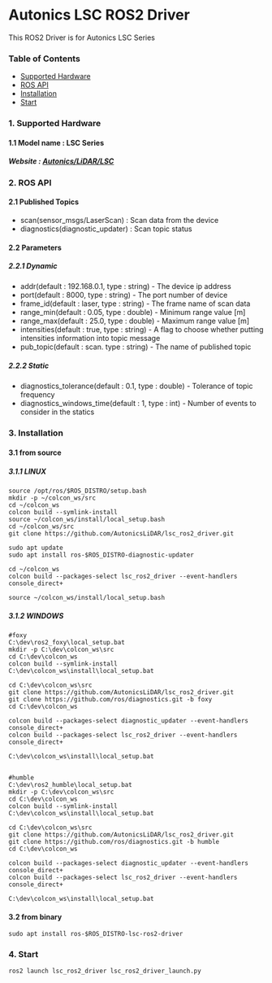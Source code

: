 # Autonics LSC ROS2 Driver
This ROS2 Driver is for Autonics LSC Series

### Table of Contents

- [Supported Hardware](#1-supported-hardware)
- [ROS API](#2-ros-api)
- [Installation](#3-installation)
- [Start](#4-start)


### 1. Supported Hardware
#### 1.1 Model name : LSC Series
#####   Website : [Autonics/LiDAR/LSC](https://www.autonics.com/series/3001018)


### 2. ROS API
#### 2.1 Published Topics
* scan(sensor_msgs/LaserScan) : Scan data from the device
* diagnostics(diagnostic_updater) : Scan topic status
#### 2.2 Parameters
##### 2.2.1 Dynamic
* addr(default : 192.168.0.1, type : string) - The device ip address
* port(default : 8000, type : string) - The port number of device
* frame_id(default : laser, type : string) - The frame name of scan data
* range_min(default : 0.05, type : double) - Minimum range value [m]
* range_max(default : 25.0, type : double) - Maximum range value [m]
* intensities(default : true, type : string) - A flag to choose whether putting intensities information into topic message
* pub_topic(default : scan. type : string) - The name of published topic
##### 2.2.2 Static
* diagnostics_tolerance(default : 0.1, type : double) - Tolerance of topic frequency
* diagnostics_windows_time(default : 1, type : int) - Number of events to consider in the statics 


### 3. Installation
####   3.1 from source
##### 3.1.1 LINUX
    source /opt/ros/$ROS_DISTRO/setup.bash
    mkdir -p ~/colcon_ws/src 
    cd ~/colcon_ws 
    colcon build --symlink-install
    source ~/colcon_ws/install/local_setup.bash
    cd ~/colcon_ws/src 
    git clone https://github.com/AutonicsLiDAR/lsc_ros2_driver.git
    
    sudo apt update 
    sudo apt install ros-$ROS_DISTRO-diagnostic-updater

    cd ~/colcon_ws 
    colcon build --packages-select lsc_ros2_driver --event-handlers console_direct+
    
    source ~/colcon_ws/install/local_setup.bash
    
    
##### 3.1.2 WINDOWS
    #foxy
    C:\dev\ros2_foxy\local_setup.bat
    mkdir -p C:\dev\colcon_ws\src 
    cd C:\dev\colcon_ws
    colcon build --symlink-install
    C:\dev\colcon_ws\install\local_setup.bat
   
    cd C:\dev\colcon_ws\src
    git clone https://github.com/AutonicsLiDAR/lsc_ros2_driver.git
    git clone https://github.com/ros/diagnostics.git -b foxy
    cd C:\dev\colcon_ws
    
    colcon build --packages-select diagnostic_updater --event-handlers console_direct+
    colcon build --packages-select lsc_ros2_driver --event-handlers console_direct+
    
    C:\dev\colcon_ws\install\local_setup.bat
    
    
    #humble
    C:\dev\ros2_humble\local_setup.bat
    mkdir -p C:\dev\colcon_ws\src 
    cd C:\dev\colcon_ws
    colcon build --symlink-install
    C:\dev\colcon_ws\install\local_setup.bat
    
    cd C:\dev\colcon_ws\src
    git clone https://github.com/AutonicsLiDAR/lsc_ros2_driver.git
    git clone https://github.com/ros/diagnostics.git -b humble
    cd C:\dev\colcon_ws
    
    colcon build --packages-select diagnostic_updater --event-handlers console_direct+
    colcon build --packages-select lsc_ros2_driver --event-handlers console_direct+
    
    C:\dev\colcon_ws\install\local_setup.bat
   
   
####   3.2 from binary
    sudo apt install ros-$ROS_DISTRO-lsc-ros2-driver


### 4. Start
    ros2 launch lsc_ros2_driver lsc_ros2_driver_launch.py
